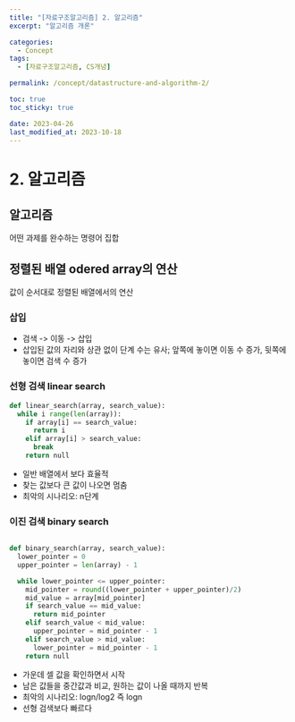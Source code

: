 ```yaml
---
title: "[자료구조알고리즘] 2. 알고리즘"
excerpt: "알고리즘 개론"

categories:
  - Concept
tags:
  - [자료구조알고리즘, CS개념]

permalink: /concept/datastructure-and-algorithm-2/

toc: true
toc_sticky: true

date: 2023-04-26
last_modified_at: 2023-10-18
---
```


# 2. 알고리즘

## 알고리즘
어떤 과제를 완수하는 명령어 집합

## 정렬된 배열 odered array의 연산
값이 순서대로 정렬된 배열에서의 연산

### 삽입
- 검색 -> 이동 -> 삽입
- 삽입된 값의 자리와 상관 없이 단계 수는 유사; 앞쪽에 놓이면 이동 수 증가, 뒷쪽에 놓이면 검색 수 증가

### 선형 검색 linear search

``` python
def linear_search(array, search_value):
  while i range(len(array)):
    if array[i] == search_value:
      return i
    elif array[i] > search_value:
      break
    return null
```

- 일반 배열에서 보다 효율적
- 찾는 값보다 큰 값이 나오면 멈춤
- 최악의 시나리오: n단계

### 이진 검색 binary search

``` python

def binary_search(array, search_value):
  lower_pointer = 0
  upper_pointer = len(array) - 1

  while lower_pointer <= upper_pointer:
    mid_pointer = round((lower_pointer + upper_pointer)/2)
    mid_value = array[mid_pointer]
    if search_value == mid_value:
      return mid_pointer
    elif search_value < mid_value:
      upper_pointer = mid_pointer - 1
    elif search_value > mid_value:
      lower_pointer = mid_pointer - 1
    return null

```

- 가운데 셀 값을 확인하면서 시작
- 남은 값들을 중간값과 비교, 원하는 값이 나올 때까지 반복
- 최악의 시나리오: logn/log2 즉 logn
- 선형 검색보다 빠르다
